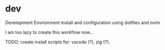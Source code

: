 # dev

Development Environment install and configuration using dotfiles and nvim

I am too lazy to create this workflow now...

TODO: create install scripts for: vscode (?), zig (?).
